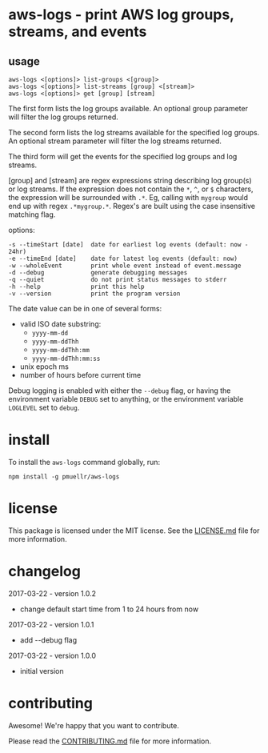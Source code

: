 aws-logs - print AWS log groups, streams, and events
================================================================================


usage
--------------------------------------------------------------------------------

    aws-logs <[options]> list-groups <[group]>
    aws-logs <[options]> list-streams [group] <[stream]>
    aws-logs <[options]> get [group] [stream]

The first form lists the log groups available.  An optional group parameter
will filter the log groups returned.

The second form lists the log streams available for the specified log groups.
An optional stream parameter will filter the log streams returned.

The third form will get the events for the specified log groups and log streams.

[group] and [stream] are regex expressions string describing log group(s) or
log streams.  If the expression does not contain the `*`, `^`, or `$`
characters, the expression will be surrounded with `.*`.  Eg, calling with
`mygroup` would end up with regex `.*mygroup.*`.  Regex's are built using
the case insensitive matching flag.

options:

    -s --timeStart [date]  date for earliest log events (default: now - 24hr)
    -e --timeEnd [date]    date for latest log events (default: now)
    -w --wholeEvent        print whole event instead of event.message
    -d --debug             generate debugging messages
    -q --quiet             do not print status messages to stderr
    -h --help              print this help
    -v --version           print the program version

The date value can be in one of several forms:

* valid ISO date substring:
  * `yyyy-mm-dd`
  * `yyyy-mm-ddThh`
  * `yyyy-mm-ddThh:mm`
  * `yyyy-mm-ddThh:mm:ss`
* unix epoch ms
* number of hours before current time

Debug logging is enabled with either the `--debug` flag, or having the
environment variable `DEBUG` set to anything, or the environment variable
`LOGLEVEL` set to `debug`.

install
================================================================================

To install the `aws-logs` command globally, run:

    npm install -g pmuellr/aws-logs


license
================================================================================

This package is licensed under the MIT license.  See the
[LICENSE.md](LICENSE.md) file for more information.


changelog
================================================================================

2017-03-22 - version 1.0.2

* change default start time from 1 to 24 hours from now

2017-03-22 - version 1.0.1

* add --debug flag

2017-03-22 - version 1.0.0

* initial version


contributing
================================================================================

Awesome!  We're happy that you want to contribute.

Please read the [CONTRIBUTING.md](CONTRIBUTING.md) file for more information.
